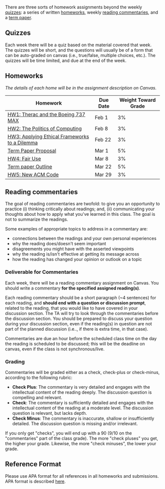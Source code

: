There are three sorts of homework assignments beyond the weekly [quizzes](#quizzes): a series of written [homeworks](#homeworks), weekly [reading commentaries](#reading-commentaries), and a [term paper](#term-paper).

## Quizzes
Each week there will be a quiz based on the material covered that week.  The quizzes will be short, and the questions will usually be of a form that can be auto-graded on canvas (i.e., true/false, multiple choices, etc.).  The quizzes will be time limited, and due at the end of the week.

## Homeworks
_The details of each home will be in the assignment description on Canvas._

|Homework|Due Date|Weight Toward Grade|
|----|----|----|
|[HW1: Therac and the Boeing 737 MAX](homeworks/hw1)|Feb 1|3%|
|[HW2: The Politics of Computing](homeworks/hw2)|Feb 8|3%|
|[HW3: Applying Ethical Frameworks to a Dilemma](homeworks/hw3)|Feb 22|3%|
|[Term Paper Proposal](homeworks/paper-proposal)|Mar 1|5%|
|[HW4: Fair Use](homeworks/hw4)|Mar 8|3%|
|[Term paper Outline](homeworks/paper-outline)|Mar 22|5%|
|[HW5: New ACM Code](homeworks/hw5)|Mar 29|3%|

## Reading commentaries
The goal of reading commentaries are twofold: to give you an opportunity to practice (i) thinking critically about readings; and, (ii) communicating your thoughts about how to apply what you've learned in this class. The goal is not to summarize the readings.

Some examples of appropriate topics to address in a commentary are:
- connections between the readings and your own personal experiences
- why the reading does/doesn't seem important
- disagreements you might have with the asserted viewpoints
- why the reading is/isn't effective at getting its message across
- how the reading has changed your opinion or outlook on a topic

### Deliverable for Commentaries
Each week, there will be a reading commentary assignment on Canvas. You should write a commentary **for the specified assigned reading(s)**.

Each reading commentary should be a short paragraph (~4 sentences) for each reading, and **should end with a question or discussion prompt**, related to the reading, that you would like to have covered in your discussion section.  The TA will try to look through the commentaries before the discussion section.  You should be prepared to discuss your question during your discussion section, even if the reading(s) in question are not part of the planned discussion (i.e.., if there is extra time, in that case).

Commentaries are due an hour before the scheduled class time on the day the reading is scheduled to be discussed; this will be the deadline on canvas, even if the class is not synchronous/live.

### Grading
Commentaries will be graded either as a check, check-plus or check-minus, according to the following rubric:
- **Check Plus**: The commentary is very detailed and engages with the intellectual content of the reading deeply. The discussion question is compelling and relevant.
- **Check**: The commentary is sufficiently detailed and engages with the intellectual content of the reading at a moderate level. The discussion question is relevant, but lacks depth.
- **Check Minus**: The commentary is inaccurate, shallow or insufficiently detailed. The discussion question is missing and/or irrelevant.

If you only get "checks", you will end up with a 90 (9/10 on the "commentaries" part of the class grade). The more "check pluses" you get, the higher your grade. Likewise, the more "check minuses", the lower your grade.

## Reference Format 

Please use APA format for all references in all homeworks and submissions. APA format is described [here](http://www.apastyle.org/).